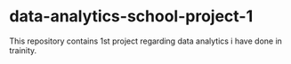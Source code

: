 # data-analytics-school-project-1
This repository contains 1st project regarding data analytics i have done in trainity. 
